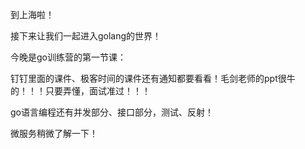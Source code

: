 到上海啦！

接下来让我们一起进入golang的世界！

今晚是go训练营的第一节课：

钉钉里面的课件、极客时间的课件还有通知都要看看！毛剑老师的ppt很牛的！！！只要弄懂，面试准过！！！

go语言编程还有并发部分、接口部分，测试、反射！

微服务稍微了解一下！

